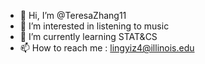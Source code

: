 - 👋 Hi, I’m @TeresaZhang11
- 👀 I’m interested in listening to music
- 🌱 I’m currently learning STAT&CS
- 📫 How to reach me : lingyiz4@illinois.edu

<!---
TeresaZhang11/TeresaZhang11 is a ✨ special ✨ repository because its `README.md` (this file) appears on your GitHub profile.
You can click the Preview link to take a look at your changes.
--->
